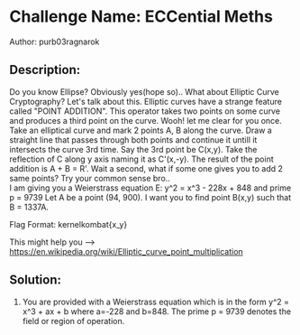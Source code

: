 # Challenge Name: ECCential Meths
Author: purb03ragnarok

## Description:

Do you know Ellipse? Obviously yes(hope so).. What about Elliptic Curve Cryptography? Let's talk about this. Elliptic curves have a strange feature called "POINT ADDITION". This operator takes two points on some curve and produces a third point on the curve. Wooh! let me clear for you once. Take an elliptical curve and mark 2 points A, B along the curve. Draw a straight line that passes through both points and continue it untill it intersects the curve 3rd time. Say the 3rd point be C(x,y). Take the reflection of C along y axis naming it as C'(x,-y). The result of the point addition is A + B = R'.
Wait a second, what if some one gives you to add 2 same points? Try your common sense bro..  
I am giving you a Weierstrass equation E: y^2 = x^3 - 228x + 848 and prime p = 9739
Let A be a point (94, 900). I want you to find point B(x,y) such that B = 1337A.  
    
Flag Format: kernelkombat{x_y}
    
This might help you --> https://en.wikipedia.org/wiki/Elliptic_curve_point_multiplication

## Solution:
1. You are provided with a Weierstrass equation which is in the form y^2 = x^3 + ax + b where a=-228 and b=848. The prime p = 9739 denotes the field or region of operation.
